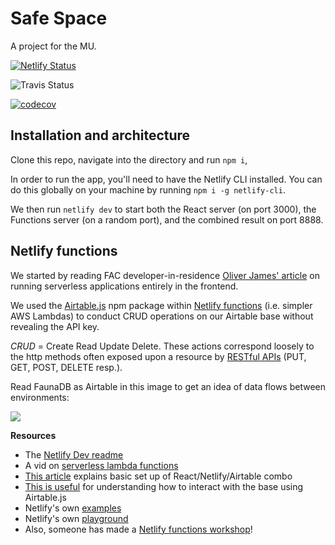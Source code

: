 # Safe Space

A project for the MU.

[![Netlify Status](https://api.netlify.com/api/v1/badges/9f58c850-0ff9-4e26-9e5d-4fed62c4bf10/deploy-status)](https://app.netlify.com/sites/safespacemu/deploys)

![Travis Status](https://travis-ci.com/fac18/safe-space.svg?branch=master)

[![codecov](https://codecov.io/gh/fac18/safe-space/branch/master/graph/badge.svg)](https://codecov.io/gh/fac18/safe-space)

## Installation and architecture

Clone this repo, navigate into the directory and run `npm i`,

In order to run the app, you'll need to have the Netlify CLI installed. You can do this globally on your machine by running `npm i -g netlify-cli`.

We then run `netlify dev` to start both the React server (on port 3000), the Functions server (on a random port), and the combined result on port 8888.

## Netlify functions

We started by reading FAC developer-in-residence [Oliver James' article](https://oliverjam.es/blog/we-dont-need-servers/) on running serverless applications entirely in the frontend.

We used the [Airtable.js](https://github.com/Airtable/airtable.js) npm package within [Netlify functions](https://docs.netlify.com/functions/overview/#manage-your-serverless-functions) (i.e. simpler AWS Lambdas) to conduct CRUD operations on our Airtable base without revealing the API key.

_CRUD_ = Create Read Update Delete. These actions correspond loosely to the http methods often exposed upon a resource by [RESTful APIs](https://restfulapi.net/) (PUT, GET, POST, DELETE resp.).

Read FaunaDB as Airtable in this image to get an idea of data flows between environments:

[![](https://user-images.githubusercontent.com/532272/42067494-5c4c2b94-7afb-11e8-91b4-0bef66d85584.png)](https://www.netlify.com/blog/2018/07/09/building-serverless-crud-apps-with-netlify-functions-faunadb/)

**Resources**

- The [Netlify Dev readme](https://github.com/netlify/cli/blob/master/docs/netlify-dev.md#netlifytoml-dev-block)
- A vid on [serverless lambda functions](https://www.youtube.com/watch?time_continue=794&v=drJwMlD9Mjo&feature=emb_title)
- [This article](https://medium.com/swlh/up-and-running-with-netlify-airtable-and-react-428959473cf0) explains basic set up of React/Netlify/Airtable combo
- [This is useful](https://flaviocopes.com/airtable/) for understanding how to interact with the base using Airtable.js
- Netlify's own [examples](https://functions.netlify.com/examples/)
- Netlify's own [playground](https://functions-playground.netlify.com/)
- Also, someone has made a [Netlify functions workshop](https://docs.netlify.com/functions/overview/)!

